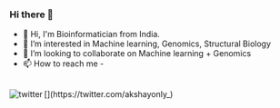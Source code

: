 ### Hi there 👋

- 👋 Hi, I'm Bioinformatician from India.
- 👀 I’m interested in Machine learning, Genomics, Structural Biology
- 💞️ I’m looking to collaborate on Machine learning + Genomics
- 📫 How to reach me - 
<br>
[<img align="left" alt="twitter" src="https://img.shields.io/badge/twitter-%231DA1F2.svg?&style=for-the-badge&logo=twitter&logoColor=white" />](https://twitter.com/akshayonly_)
<br>
